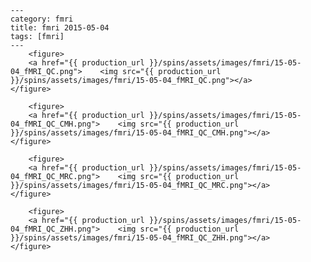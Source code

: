     ---
    category: fmri
    title: fmri 2015-05-04
    tags: [fmri]
    ---
        <figure>
        <a href="{{ production_url }}/spins/assets/images/fmri/15-05-04_fMRI_QC.png">    <img src="{{ production_url }}/spins/assets/images/fmri/15-05-04_fMRI_QC.png"></a>
    </figure>

        <figure>
        <a href="{{ production_url }}/spins/assets/images/fmri/15-05-04_fMRI_QC_CMH.png">    <img src="{{ production_url }}/spins/assets/images/fmri/15-05-04_fMRI_QC_CMH.png"></a>
    </figure>

        <figure>
        <a href="{{ production_url }}/spins/assets/images/fmri/15-05-04_fMRI_QC_MRC.png">    <img src="{{ production_url }}/spins/assets/images/fmri/15-05-04_fMRI_QC_MRC.png"></a>
    </figure>

        <figure>
        <a href="{{ production_url }}/spins/assets/images/fmri/15-05-04_fMRI_QC_ZHH.png">    <img src="{{ production_url }}/spins/assets/images/fmri/15-05-04_fMRI_QC_ZHH.png"></a>
    </figure>

    
